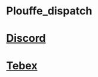# Plouffe_dispatch

# **[Discord](https://discord.gg/xJVCY9AvvW)**

# **[Tebex](https://plouffe.tebex.io)**
